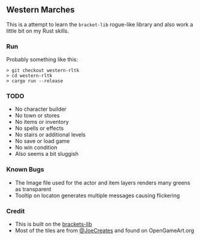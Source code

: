 ## Western Marches

This is a attempt to learn the `bracket-lib` rogue-like library and also work a little bit on my Rust skills.

### Run

Probably something like this:

```
> git checkout western-rltk
> cd western-rltk
> cargo run --release
```

### TODO

* No character builder
* No town or stores
* No items or inventory
* No spells or effects
* No stairs or additional levels
* No save or load game
* No win condition
* Also seems a bit sluggish

### Known Bugs
* The Image file used for the actor and item layers renders many greens as transparent
* Tooltip on locaton generates multiple messages causing flickering

### Credit
* This is built on the [brackets-lib](https://github.com/thebracket/bracket-lib)
* Most of the tiles are from [@JoeCreates](https://joecreates.co.uk/) and found on OpenGameArt.org

